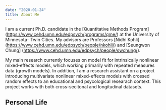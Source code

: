 ```yaml
---
date: "2020-01-24"
title: About Me
---
```


I am a current Ph.D. candidate in the [Quantitative Methods Program] (https://www.cehd.umn.edu/edpsych/programs/qme/) at the University of Minnesota- Twin Cities. My advisors are Professors [Nidhi Kohli] (https://www.cehd.umn.edu/edpsych/people/nkohli/) and [Seungwon Chung] (https://www.cehd.umn.edu/edpsych/people/swchung/). 

My main research currently focuses on model fit for intrinsically nonlinear mixed-effects models, which working primarily with repeated measures data (growth models). In addition, I am a research assistant on a project introducing multivariate nonlinear mixed-effects models with crossed random effects to an educational and psycological researach context. This project works with both cross-secitonal and longitudinal datasets. 



## Personal Life
